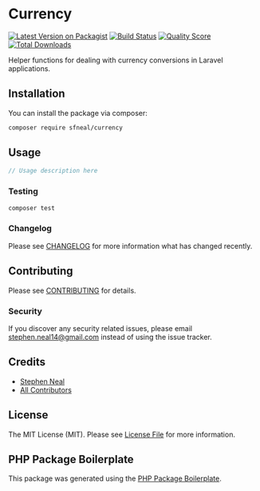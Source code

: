 # Currency

[![Latest Version on Packagist](https://img.shields.io/packagist/v/sfneal/currency.svg?style=flat-square)](https://packagist.org/packages/sfneal/currency)
[![Build Status](https://img.shields.io/travis/sfneal/currency/master.svg?style=flat-square)](https://travis-ci.org/sfneal/currency)
[![Quality Score](https://img.shields.io/scrutinizer/g/sfneal/currency.svg?style=flat-square)](https://scrutinizer-ci.com/g/sfneal/currency)
[![Total Downloads](https://img.shields.io/packagist/dt/sfneal/currency.svg?style=flat-square)](https://packagist.org/packages/sfneal/currency)

Helper functions for dealing with currency conversions in Laravel applications.

## Installation

You can install the package via composer:

```bash
composer require sfneal/currency
```

## Usage

``` php
// Usage description here
```

### Testing

``` bash
composer test
```

### Changelog

Please see [CHANGELOG](CHANGELOG.md) for more information what has changed recently.

## Contributing

Please see [CONTRIBUTING](CONTRIBUTING.md) for details.

### Security

If you discover any security related issues, please email stephen.neal14@gmail.com instead of using the issue tracker.

## Credits

- [Stephen Neal](https://github.com/sfneal)
- [All Contributors](../../contributors)

## License

The MIT License (MIT). Please see [License File](LICENSE.md) for more information.

## PHP Package Boilerplate

This package was generated using the [PHP Package Boilerplate](https://laravelpackageboilerplate.com).
